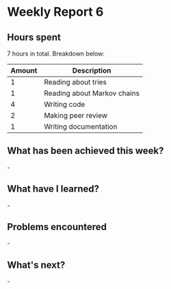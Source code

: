 # Weekly Report 6

## Hours spent

7 hours in total. Breakdown below:

| Amount | Description                                     |
| ------ | ----------------------------------------------- |
| 1      | Reading about tries                             |
| 1      | Reading about Markov chains                     |
| 4      | Writing code                                    |
| 2      | Making peer review                              |
| 1      | Writing documentation                           |

## What has been achieved this week?

\-

## What have I learned?

\-

## Problems encountered

\-

## What's next?

\-